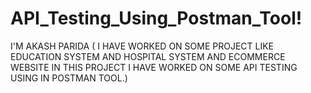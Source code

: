 # API_Testing_Using_Postman_Tool!
I'M AKASH PARIDA
( I HAVE WORKED ON SOME PROJECT LIKE EDUCATION SYSTEM AND HOSPITAL SYSTEM AND ECOMMERCE WEBSITE IN THIS PROJECT I HAVE WORKED ON SOME API TESTING USING IN POSTMAN TOOL.)
